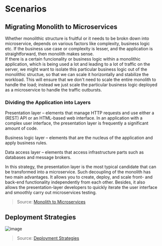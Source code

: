 # Scenarios

## Migrating Monolith to Microservices

Whether monolithic structure is fruitful or it needs to be brokn down into microservice, depends on various factors like complexity, business logic etc. If the business use case or complexity is lesser, and the application is straightforward, then monolith makes sense. \
If there is a certain funcionality or business logic within a monolithic application, which is being used a lot and leading to a lot of traffic on the server, we might want to isolate this particular business logic out of the monolithic structue, so that we can scale it horizontally and stabilize the workload. This will ensure that we don't need to scale the entire monolith to handle the load; instead we just scale the particular business logic deployed as a microservice to handle the traffic outbursts.

### Dividing the Application into Layers

Presentation layer – elements that manage HTTP requests and use either a (REST) ​​API or an HTML-based web interface. In an application with a complex user interface, the presentation layer is frequently a significant amount of code.

Business logic layer – elements that are the nucleus of the application and apply business rules.

Data access layer – elements that access infrastructure parts such as databases and message brokers.

In this strategy, the presentation layer is the most typical candidate that can be transformed into a microservice. Such decoupling of the monolith has two main advantages. It allows you to create, deploy, and scale front- and back-end functionality independently from each other. Besides, it also allows the presentation-layer developers to quickly iterate the user interface and smoothly carry out microservices testing.

> Source: [Monolith to Microservices](https://sigma.software/about/media/migrating-monolith-microservices-step-step-guide)

## Deployment Strategies
![image](https://github.com/user-attachments/assets/66c2b558-8ccd-49dc-8694-ee3c09805744)

> Source: [Deployment Strategies](https://www.youtube.com/watch?v=OKM0tTYxQbk&t=173s)
